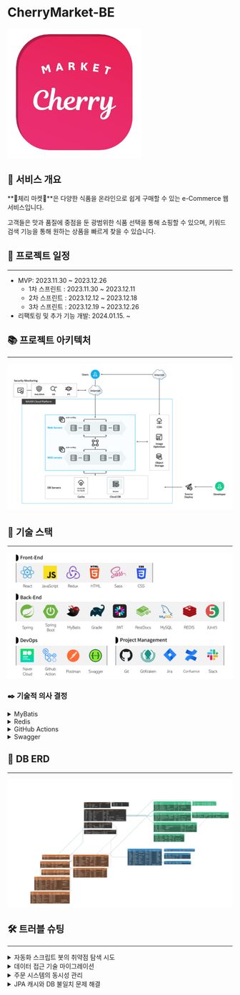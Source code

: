 # CherryMarket-BE

<img src="./docs/main.png" width="300" alt="main">

## 🔎 서비스 개요

**🍒체리 마켓🍒**은 다양한 식품을 온라인으로 쉽게 구매할 수 있는 e-Commerce 웹 서비스입니다.

고객들은 맛과 품질에 중점을 둔 광범위한 식품 선택을 통해 쇼핑할 수 있으며, 키워드 검색 기능을 통해 원하는 상품을 빠르게 찾을 수 있습니다.


## 📅 프로젝트 일정

---

- MVP: 2023.11.30 ~ 2023.12.26
  - 1차 스프린트 : 2023.11.30 ~ 2023.12.11
  - 2차 스프린트 : 2023.12.12 ~ 2023.12.18
  - 3차 스프린트 : 2023.12.19 ~ 2023.12.26
- 리팩토링 및 추가 기능 개발: 2024.01.15. ~
    
## 📚 프로젝트 아키텍처

---

![architecture.png](./docs/architecture.png)

## 🔧 기술 스택

---

![techstack.png](./docs/techstack.png)

### ✒️ 기술적 의사 결정
<details>

<summary>MyBatis</summary>

![mybatis.png](./docs/reason/mybatis.png)
- **MyBatis** vs JPA/Hibernate
    - MyBatis를 선택한 주된 이유는 팀원들의 기존 SQL 지식을 활용하여 러닝 커브를 최소화하기 위함이었습니다.
    - 팀원들이 이미 MyBatis를 학습한 경험이 있었고, JPA와 같은 다른 ORM 프레임워크에 대한 추가적인 학습은 프로젝트의 진행에 시간적 제약을 가져올 수 있다고 판단했습니다.
    - 따라서, 팀의 기존 경험과 프로젝트 일정을 고려하여 MyBatis를 선택했습니다.
</details>
<details>
<summary>Redis</summary>

![redis.png](./docs/reason/redis.png)
- 인증 정보(리프레시 토큰, 본인 인증 코드 등)을 효율적으로 관리할 저장소가 필요했습니다. 이러한 인증 정보는 **생명 주기 관리를 통해 무효화**할 수 있어야 하고, 사용자 경험을 향상하기 위해 **빠른 응답 시간**을 가져야 할 것으로 생각했습니다.
- RDB를 사용하는 전통적인 접근 방식보다는, 빠른 응답 속도를 가지고, Time-To-Live 설정을 제공하는 Redis를 활용한 접근 방식을 통해 요구사항을 충족할 수 있을 것으로 판단했습니다.
- 또한, Redis의 높은 유연성은 시스템의 기능 확장 시, 추가적인 요구 사항에 신속하게 대응할 수 있을 것으로 판단해 Redis를 선택했습니다.
</details>
<details>
<summary>GitHub Actions</summary>

![githubactions.png](./docs/reason/githubactions.png)
- **GitHub Actions** vs Jenkins
    - Jenkins는 기능은 강력하지만, 외부 서버에 의존하며 추가적인 설정 과정이 요구 되었는데, 필요한 워크플로우(SonarQube · Jacoco)를 GitHub Actions에서도 구성할 수 있었기 때문에, Jenkins의 사용이 불필요하다고 판단했습니다.
    - 그리고, GitHub Actions는 GitHub 저장소와 직접 통합되어 있어, 별도의 외부 시스템 설정이 필요하지 않고, YAML 파일을 사용하여 워크플로우를 구성함으로써, 빌드, 테스트, 배포 과정을 자동화하고 이를 직관적으로 관리할 수 있어 **GitHub Actions**를 선택했습니다.
</details>
<details>
<summary>Swagger</summary>

![swagger.png](./docs/reason/swagger.png)

- **Swagger** vs GitBook
    - GitBook 또한 직관적인 UI와 다양한 문서화 도구를 지원했지만, 한글 입력 지원이 부족하고, 인터랙티브 테스팅 기능을 제공하지 않는다는 단점이 있었습니다.
    - Swagger는 OpenAPI 사양을 기반으로 한 직관적인 UI와 인터랙티브 테스팅 기능을 제공해 개발자들이 API를 쉽게 이해하고 테스트할 수 있고, 향후 RestDoc 등을 활용해 문서 관리를 자동화할 수 있다는 이점이 있었습니다.
    - 따라서, API의 개발 및 관리 측면에서 **Swagger**가 더 적합하다고 판단했습니다.
</details>

## 📗 DB ERD

---

![database.png](./docs/database.png)


## 🛠 트러블 슈팅

---

<details>
<summary>자동화 스크립트 봇의 취약점 탐색 시도</summary>

![trouble1.png](./docs/ids-1.png)

  - **문제**: 봇이 /admin, /phpMyAdmin, /dbAdmin, /env 등의 요청을 통해 취약점을 찾는 행위를 반복적으로 시도
  - **해결**: 로그 분석을 통해 자동화 스크립트 봇의 취약점 탐색 시도를 확인했지만, 제한된 리소스로 WAF 등 솔루션 구축이 어려워 애플리케이션 자체에서 Redis를 활용해 정상 경로("/api/**") 외에는 요청 수 제한, 임시 차단하는 RateLimitFilter를 추가해 대응

```java
    private void handleRateLimitExceeded(HttpServletResponse response, String clientIp) throws IOException {
        log.warn("[RateLimitFilter] Too many requests from [{}]", clientIp);

        redisService.extendExpireTime(RATE_LIMIT_KEY_PREFIX + clientIp, BLOCK_TIME_IN_SECONDS);

        response.setStatus(SC_TOO_MANY_REQUESTS);
        response.addIntHeader(RETRY_AFTER, BLOCK_TIME_IN_SECONDS);
        response.getWriter().write("Too many requests, please try again later.");
    }
```
</details>
<details>
<summary>데이터 접근 기술 마이그레이션</summary>

  - **상황**:
    - Mybatis 사용 시, 데이터 매핑의 복잡성과 쿼리 작성 및 수정 과정에서 Mapper 인터페이스와 XML 등 여러 파일을 동시에 관리해야 하는 번거로움
    - 쿼리를 중심으로 기능 개발을 진행하다 보니, 비즈니스 로직과 쿼리가 밀접하게 결합
    - 비즈니스 로직을 쿼리에 끼워 맞추는 형태로 개발이 진행되는 경향


  - **대처**: MyBatis에서 **JPA**로 마이그레이션 결정

    → 도메인 모델과의 일치를 통해 **객체 지향 설계의 이점을 최대화**

    → 쿼리 자동화로 **휴먼 에러 가능성 ↓** · 애플리케이션 안정성 ↑ · 개발 효율 ↑
</details>
<details>
<summary>주문 시스템의 동시성 관리</summary>

- **상황:** 동시에 같은 상품에 대한 주문 요청이 발생할 경우 등 상황에 대한 **동시성 관리** 방안이 필요

- **방법 모색 과정:** 
    - sychronized: Java에 내장된 동기화 메커니즘이지**만, 전체 메서드를 락으로 처리하는 방식은 성능 저하 우려가 크고 분산 환경에서의 확장성 낮음
    - 낙관적 또는 비관적 잠금: JPA에서 제공하는 기능을 활용할 수 있으나, 데이터베이스 리소스를 장기간 점유할 경우 성능 저하가 발생할 우려**
    - **Redisson:** 높은 성능과 분산 환경에서의 우수한 확장성을 제공 & 기존 Redis 인프라 활용 가능

- **대처:** **Redisson**을 활용하여 상품 재고 변경 시도 시, 해당 상품 코드와 동일한 이름의 락을 획득한 경우에만 작업을 진행하도록 하고, 락을 획득하지 못했을 때는 일정 시간 후 재시도하도록 구성

```java
    @DistributedLock(waitTime = 3, leaseTime = 10)
    @Transactional(propagation = Propagation.MANDATORY)
    @Retryable(retryFor = {CouldNotObtainLockException.class}, backoff = @Backoff(delay = 100, maxDelay = 500, multiplier = 2))
    public void handleUpdateInventoryInternal(Goods goods, int requestedQuantity) {
        if (goods.getInventory() < requestedQuantity) {
            throw new InsufficientStockException(INSUFFICIENT_STOCK, goods.getName());
        }

        goods.updateInventory(requestedQuantity);
        log.info("재고 업데이트 완료! / 요청 수량 : {}, 반영 후 재고 : {}", requestedQuantity, goods.getInventory());
    }
```

추가로, 락 획득 로직을 AOP를 통해 관리해 비즈니스 로직의 **가독성 유지**할 수 있도록 구성

```java
@Slf4j(topic = "distributedLockAspect")
@Aspect
@Component
@RequiredArgsConstructor
public class DistributedLockAspect {

    private final RedissonClient redissonClient;

    @Pointcut("@annotation(distributedLock)")
    public void lockPointcut(DistributedLock distributedLock) {
    }

    @Around(value = "lockPointcut(distributedLock) && args(goods, requestedQuantity)",
            argNames = "joinPoint,distributedLock,goods,requestedQuantity")
    public Object aroundLockPointcut(
            ProceedingJoinPoint joinPoint,
            DistributedLock distributedLock,
            Goods goods,
            int requestedQuantity
    ) throws Throwable {
        RLock lock = redissonClient.getLock(goods.getCode());
        boolean isLocked = false;
        try {
            isLocked = lock.tryLock(distributedLock.waitTime(), distributedLock.leaseTime(), TimeUnit.SECONDS);
            if (isLocked) {
                log.info("Lock acquired for key: {}", goods.getCode());
                return joinPoint.proceed();
            } else {
                throw new CouldNotObtainLockException("Could not obtain lock");
            }
        } finally {
            if (isLocked) {
                log.info("Releasing lock for key: {}", goods.getCode());
                lock.unlock();
            }
        }
    }
}
```
</details>
<details>
<summary>JPA 캐시와 DB 불일치 문제 해결</summary>

- **상황:** 주문 처리 로직 테스트 중, 다른 요청에 의해 동일한 상품의 **재고가 이미 소진된 상태임에도 불구**하고, **재고 부족 예외가 발생하지 않는 문제**를 발견

- **대처:** **로그 분석**을 통해, 이 문제가 재고 업데이트 이전 단계에서 이미 로드되어 캐시에 있는 엔티티를 바탕으로 재고 상태를 검증하고 있었기 때문임을 확인
  - 이에 따라, 재고 업데이트를 진행하기 전에 엔티티를 최신 상태로 갱신한 후 업데이트를 처리하고, 변경 사항을 즉시 DB에 반영하도록 작업을 구성해 데이터 불일치 예방
</details>




